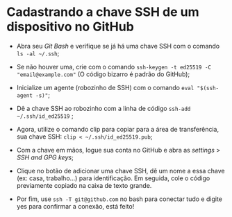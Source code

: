 # Cadastrando a chave SSH de um dispositivo no GitHub

- Abra seu *Git Bash* e verifique se já há uma chave SSH com o comando `ls -al ~/.ssh`;

- Se não houver uma, crie com o comando `ssh-keygen -t ed25519 -C "email@example.com"` (O código bizarro é padrão do GitHub);

- Inicialize um agente (robozinho de SSH) com o comando `eval "$(ssh-agent -s)"`;

- Dê a chave SSH ao robozinho com a linha de código `ssh-add ~/.ssh/id_ed25519` ;

- Agora, utilize o comando clip para copiar para a área de transferência, sua chave SSH: `clip < ~/.ssh/id_ed25519.pub`;

- Com a chave em mãos, logue sua conta no GitHub e abra as *settings* > *SSH and GPG keys*;

- Clique no botão de adicionar uma chave SSH, dê um nome a essa chave (ex: casa, trabalho...) para identificação. Em seguida, cole o código previamente copiado na caixa de texto grande.

- Por fim, use `ssh -T git@github.com` no bash para conectar tudo e digite yes para confirmar a conexão, está feito!
